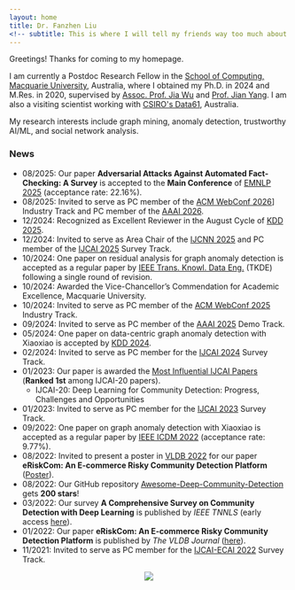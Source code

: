 ```yaml
---
layout: home
title: Dr. Fanzhen Liu
<!-- subtitle: This is where I will tell my friends way too much about me -->
---
```


Greetings! Thanks for coming to my homepage.

I am currently a Postdoc Research Fellow in the [School of Computing, Macquarie University](https://www.mq.edu.au/faculty-of-science-and-engineering/departments-and-schools/school-of-computing), Australia, where I obtained my Ph.D. in 2024 and M.Res. in 2020, supervised by [Assoc. Prof. Jia Wu](http://web.science.mq.edu.au/~jiawu/) and [Prof. Jian Yang](https://researchers.mq.edu.au/en/persons/jian-yang). I am also a visiting scientist working with [CSIRO's Data61](https://www.csiro.au/en/about/people/business-units/Data61), Australia.

My research interests include graph mining, anomaly detection, trustworthy AI/ML, and social network analysis.

### News
* 08/2025: Our paper **Adversarial Attacks Against Automated Fact-Checking: A Survey** is accepted to the **Main Conference** of [EMNLP 2025](https://2025.emnlp.org/) (acceptance rate: 22.16%).
* 08/2025: Invited to serve as PC member of the [ACM WebConf 2026](https://www2026.thewebconf.org/)] Industry Track and PC member of the [AAAI 2026](https://aaai.org/conference/aaai/aaai-26/).
* 12/2024: Recognized as Excellent Reviewer in the August Cycle of [KDD 2025](https://kdd2025.kdd.org/).
* 12/2024: Invited to serve as Area Chair of the [IJCNN 2025](https://2025.ijcnn.org/) and PC member of the [IJCAI 2025](https://2025.ijcai.org/) Survey Track.
* 10/2024: One paper on residual analysis for graph anomaly detection is accepted as a regular paper by [IEEE Trans. Knowl. Data Eng.](https://ieeexplore-qa.ieee.org/xpl/RecentIssue.jsp?punumber=69) (TKDE) following a single round of revision.                     
* 10/2024: Awarded the Vice-Chancellor’s Commendation for Academic Excellence, Macquarie University.
* 10/2024: Invited to serve as PC member of the [ACM WebConf 2025](https://www2025.thewebconf.org/) Industry Track.
* 09/2024: Invited to serve as PC member of the [AAAI 2025](https://aaai.org/conference/aaai/aaai-25/) Demo Track.
* 05/2024: One paper on data-centric graph anomaly detection with Xiaoxiao is accepted by [KDD 2024](https://kdd2024.kdd.org/).
* 02/2024: Invited to serve as PC member for the [IJCAI 2024](https://ijcai24.org/) Survey Track.
* 01/2023: Our paper is awarded the [Most Influential IJCAI Papers](https://www.paperdigest.org/2023/01/most-influential-ijcai-papers-2023-01/) (**Ranked 1st** among IJCAI-20 papers).
    - IJCAI-20: Deep Learning for Community Detection: Progress, Challenges and Opportunities
* 01/2023: Invited to serve as PC member for the [IJCAI 2023](https://ijcai-23.org/) Survey Track.
* 09/2022: One paper on graph anomaly detection with Xiaoxiao is accepted as a regular paper by [IEEE ICDM 2022](https://icdm22.cse.usf.edu/) (acceptance rate: 9.77%).
* 08/2022: Invited to present a poster in [VLDB 2022](https://vldb.org/2022/?program-schedule-posters) for our paper **eRiskCom: An E-commerce Risky Community Detection Platform** ([Poster](https://vldb.delegateconnect.co/talks/eposter)).
* 08/2022: Our GitHub repository [Awesome-Deep-Community-Detection](https://github.com/FanzhenLiu/Awesome-Deep-Community-Detection) gets **200 stars**!
* 03/2022: Our survey **A Comprehensive Survey on Community Detection with Deep Learning** is published by _IEEE TNNLS_ (early access [here](https://www.researchgate.net/publication/359131983_A_Comprehensive_Survey_on_Community_Detection_With_Deep_Learning)).
* 01/2022: Our paper **eRiskCom: An E-commerce Risky Community Detection Platform** is published by _The VLDB Journal_ ([here](https://doi.org/10.1007/s00778-021-00723-z)).
* 11/2021: Invited to serve as PC member for the [IJCAI-ECAI 2022](https://ijcai-22.org/) Survey Track.
<p align="center">
    <a href='https://clustrmaps.com/site/1bteu'  title='Visit tracker'><img src='//clustrmaps.com/map_v2.png?cl=ffffff&w=400&t=tt&d=WS-cvzf7Cc1Yv3yKR6OwWyV1wyony8uUWGOt92GW00E&co=1a84ce'/></a>
</p>
